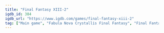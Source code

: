 ```yaml
---
title: "Final Fantasy XIII-2"
igdb_id: 384
igdb_url: "https://www.igdb.com/games/final-fantasy-xiii-2"
tag: ["Main game", "Fabula Nova Crystallis Final Fantasy", "Final Fantasy", "Square Enix", "tri-Ace", "Real Time Strategy (RTS)", "Role-playing (RPG)", "Adventure", "Single player", "Third person", "Fantasy", "Science fiction", "Romance"]
---
```

